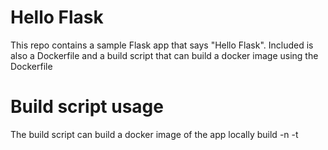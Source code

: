 # Hello Flask
This repo contains a sample Flask app that says "Hello Flask".
Included is also a Dockerfile and a build script that can build a docker image using the Dockerfile
# Build script usage
The build script can build a docker image of the app locally
  build -n <name> -t <desired tag>
